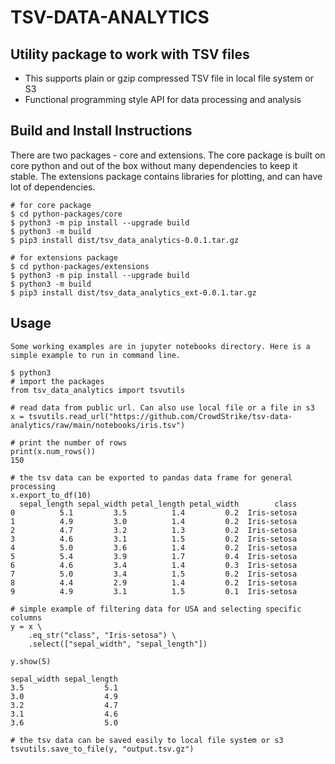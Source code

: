 # TSV-DATA-ANALYTICS 

## Utility package to work with TSV files
 * This supports plain or gzip compressed TSV file in local file system or S3
 * Functional programming style API for data processing and analysis

## Build and Install Instructions
There are two packages - core and extensions. The core package is built on core python and out of the box without many dependencies
to keep it stable. The extensions package contains libraries for plotting, and can have lot of dependencies. 
```
# for core package
$ cd python-packages/core
$ python3 -m pip install --upgrade build
$ python3 -m build
$ pip3 install dist/tsv_data_analytics-0.0.1.tar.gz

# for extensions package
$ cd python-packages/extensions
$ python3 -m pip install --upgrade build
$ python3 -m build
$ pip3 install dist/tsv_data_analytics_ext-0.0.1.tar.gz
```

## Usage
```
Some working examples are in jupyter notebooks directory. Here is a simple example to run in command line.

$ python3
# import the packages
from tsv_data_analytics import tsvutils

# read data from public url. Can also use local file or a file in s3
x = tsvutils.read_url("https://github.com/CrowdStrike/tsv-data-analytics/raw/main/notebooks/iris.tsv")

# print the number of rows
print(x.num_rows())
150

# the tsv data can be exported to pandas data frame for general processing
x.export_to_df(10)
  sepal_length sepal_width petal_length petal_width        class
0          5.1         3.5          1.4         0.2  Iris-setosa
1          4.9         3.0          1.4         0.2  Iris-setosa
2          4.7         3.2          1.3         0.2  Iris-setosa
3          4.6         3.1          1.5         0.2  Iris-setosa
4          5.0         3.6          1.4         0.2  Iris-setosa
5          5.4         3.9          1.7         0.4  Iris-setosa
6          4.6         3.4          1.4         0.3  Iris-setosa
7          5.0         3.4          1.5         0.2  Iris-setosa
8          4.4         2.9          1.4         0.2  Iris-setosa
9          4.9         3.1          1.5         0.1  Iris-setosa

# simple example of filtering data for USA and selecting specific columns
y = x \
    .eq_str("class", "Iris-setosa") \
    .select(["sepal_width", "sepal_length"])

y.show(5)

sepal_width	sepal_length
3.5        	         5.1
3.0        	         4.9
3.2        	         4.7
3.1        	         4.6
3.6        	         5.0

# the tsv data can be saved easily to local file system or s3
tsvutils.save_to_file(y, "output.tsv.gz")
```
